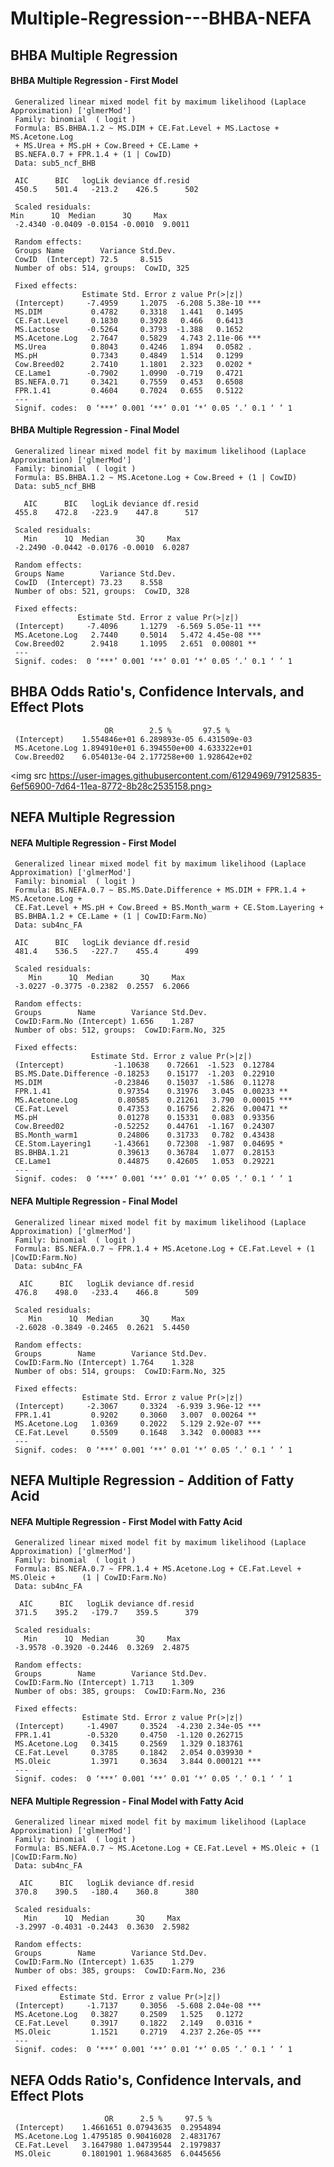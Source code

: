 # Multiple-Regression---BHBA-NEFA

## BHBA Multiple Regression

#### BHBA Multiple Regression - First Model
     Generalized linear mixed model fit by maximum likelihood (Laplace Approximation) ['glmerMod']
     Family: binomial  ( logit )
     Formula: BS.BHBA.1.2 ~ MS.DIM + CE.Fat.Level + MS.Lactose + MS.Acetone.Log 
     + MS.Urea + MS.pH + Cow.Breed + CE.Lame + 
     BS.NEFA.0.7 + FPR.1.4 + (1 | CowID) 
     Data: sub5_ncf_BHB

     AIC      BIC   logLik deviance df.resid 
     450.5    501.4   -213.2    426.5      502 

     Scaled residuals: 
    Min      1Q  Median      3Q     Max 
     -2.4340 -0.0409 -0.0154 -0.0010  9.0011 

     Random effects:
     Groups Name        Variance Std.Dev.
     CowID  (Intercept) 72.5     8.515   
     Number of obs: 514, groups:  CowID, 325

     Fixed effects:
                    Estimate Std. Error z value Pr(>|z|)    
     (Intercept)     -7.4959     1.2075  -6.208 5.38e-10 ***
     MS.DIM           0.4782     0.3318   1.441   0.1495    
     CE.Fat.Level     0.1830     0.3928   0.466   0.6413    
     MS.Lactose      -0.5264     0.3793  -1.388   0.1652    
     MS.Acetone.Log   2.7647     0.5829   4.743 2.11e-06 ***
     MS.Urea          0.8043     0.4246   1.894   0.0582 .  
     MS.pH            0.7343     0.4849   1.514   0.1299    
     Cow.Breed02      2.7410     1.1801   2.323   0.0202 *  
     CE.Lame1        -0.7902     1.0990  -0.719   0.4721    
     BS.NEFA.0.71     0.3421     0.7559   0.453   0.6508    
     FPR.1.41         0.4604     0.7024   0.655   0.5122    
     ---
     Signif. codes:  0 ‘***’ 0.001 ‘**’ 0.01 ‘*’ 0.05 ‘.’ 0.1 ‘ ’ 1
     
#### BHBA Multiple Regression - Final Model
     Generalized linear mixed model fit by maximum likelihood (Laplace Approximation) ['glmerMod']
     Family: binomial  ( logit )
     Formula: BS.BHBA.1.2 ~ MS.Acetone.Log + Cow.Breed + (1 | CowID)
     Data: sub5_ncf_BHB

       AIC      BIC   logLik deviance df.resid 
     455.8    472.8   -223.9    447.8      517 

     Scaled residuals: 
       Min      1Q  Median      3Q     Max 
     -2.2490 -0.0442 -0.0176 -0.0010  6.0287 

     Random effects:
     Groups Name        Variance Std.Dev.
     CowID  (Intercept) 73.23    8.558   
     Number of obs: 521, groups:  CowID, 328

     Fixed effects:
                   Estimate Std. Error z value Pr(>|z|)    
     (Intercept)     -7.4096     1.1279  -6.569 5.05e-11 ***
     MS.Acetone.Log   2.7440     0.5014   5.472 4.45e-08 ***
     Cow.Breed02      2.9418     1.1095   2.651  0.00801 ** 
     ---
     Signif. codes:  0 ‘***’ 0.001 ‘**’ 0.01 ‘*’ 0.05 ‘.’ 0.1 ‘ ’ 1

## BHBA Odds Ratio's, Confidence Intervals, and Effect Plots

                         OR        2.5 %       97.5 %
     (Intercept)    1.554846e+01 6.289893e-05 6.431509e-03
     MS.Acetone.Log 1.894910e+01 6.394550e+00 4.633322e+01
     Cow.Breed02    6.054013e-04 2.177258e+00 1.928642e+02
 
<img src https://user-images.githubusercontent.com/61294969/79125835-6ef56900-7d64-11ea-8772-8b28c2535158.png>

## NEFA Multiple Regression

#### NEFA Multiple Regression - First Model
     Generalized linear mixed model fit by maximum likelihood (Laplace Approximation) ['glmerMod']
     Family: binomial  ( logit )
     Formula: BS.NEFA.0.7 ~ BS.MS.Date.Difference + MS.DIM + FPR.1.4 + MS.Acetone.Log +  
     CE.Fat.Level + MS.pH + Cow.Breed + BS.Month_warm + CE.Stom.Layering +      
     BS.BHBA.1.2 + CE.Lame + (1 | CowID:Farm.No)
     Data: sub4nc_FA

     AIC      BIC   logLik deviance df.resid 
     481.4    536.5   -227.7    455.4      499 

     Scaled residuals: 
        Min      1Q  Median      3Q     Max 
     -3.0227 -0.3775 -0.2382  0.2557  6.2066 

     Random effects:
     Groups        Name        Variance Std.Dev.
     CowID:Farm.No (Intercept) 1.656    1.287   
     Number of obs: 512, groups:  CowID:Farm.No, 325

     Fixed effects:
                      Estimate Std. Error z value Pr(>|z|)    
     (Intercept)           -1.10638    0.72661  -1.523  0.12784    
     BS.MS.Date.Difference -0.18253    0.15177  -1.203  0.22910    
     MS.DIM                -0.23846    0.15037  -1.586  0.11278    
     FPR.1.41               0.97354    0.31976   3.045  0.00233 ** 
     MS.Acetone.Log         0.80585    0.21261   3.790  0.00015 ***
     CE.Fat.Level           0.47353    0.16756   2.826  0.00471 ** 
     MS.pH                  0.01278    0.15331   0.083  0.93356    
     Cow.Breed02           -0.52252    0.44761  -1.167  0.24307    
     BS.Month_warm1         0.24806    0.31733   0.782  0.43438    
     CE.Stom.Layering1     -1.43661    0.72308  -1.987  0.04695 *  
     BS.BHBA.1.21           0.39613    0.36784   1.077  0.28153    
     CE.Lame1               0.44875    0.42605   1.053  0.29221    
     ---
     Signif. codes:  0 ‘***’ 0.001 ‘**’ 0.01 ‘*’ 0.05 ‘.’ 0.1 ‘ ’ 1

#### NEFA Multiple Regression - Final Model
     Generalized linear mixed model fit by maximum likelihood (Laplace Approximation) ['glmerMod']
     Family: binomial  ( logit )
     Formula: BS.NEFA.0.7 ~ FPR.1.4 + MS.Acetone.Log + CE.Fat.Level + (1 |CowID:Farm.No)
     Data: sub4nc_FA

      AIC      BIC   logLik deviance df.resid 
     476.8    498.0   -233.4    466.8      509 

     Scaled residuals: 
        Min      1Q  Median      3Q     Max 
     -2.6028 -0.3849 -0.2465  0.2621  5.4450 

     Random effects:
     Groups        Name        Variance Std.Dev.
     CowID:Farm.No (Intercept) 1.764    1.328   
     Number of obs: 514, groups:  CowID:Farm.No, 325

     Fixed effects:
                    Estimate Std. Error z value Pr(>|z|)    
     (Intercept)     -2.3067     0.3324  -6.939 3.96e-12 ***
     FPR.1.41         0.9202     0.3060   3.007  0.00264 ** 
     MS.Acetone.Log   1.0369     0.2022   5.129 2.92e-07 ***
     CE.Fat.Level     0.5509     0.1648   3.342  0.00083 ***
     ---
     Signif. codes:  0 ‘***’ 0.001 ‘**’ 0.01 ‘*’ 0.05 ‘.’ 0.1 ‘ ’ 1

## NEFA Multiple Regression - Addition of Fatty Acid

#### NEFA Multiple Regression - First Model with Fatty Acid
     Generalized linear mixed model fit by maximum likelihood (Laplace Approximation) ['glmerMod']
     Family: binomial  ( logit )
     Formula: BS.NEFA.0.7 ~ FPR.1.4 + MS.Acetone.Log + CE.Fat.Level + MS.Oleic +      (1 | CowID:Farm.No)
     Data: sub4nc_FA

      AIC      BIC   logLik deviance df.resid 
     371.5    395.2   -179.7    359.5      379 

     Scaled residuals: 
       Min      1Q  Median      3Q     Max 
     -3.9578 -0.3920 -0.2446  0.3269  2.4875 

     Random effects:
     Groups        Name        Variance Std.Dev.
     CowID:Farm.No (Intercept) 1.713    1.309   
     Number of obs: 385, groups:  CowID:Farm.No, 236

     Fixed effects:
                    Estimate Std. Error z value Pr(>|z|)    
     (Intercept)     -1.4907     0.3524  -4.230 2.34e-05 ***
     FPR.1.41        -0.5320     0.4750  -1.120 0.262715    
     MS.Acetone.Log   0.3415     0.2569   1.329 0.183761    
     CE.Fat.Level     0.3785     0.1842   2.054 0.039930 *  
     MS.Oleic         1.3971     0.3634   3.844 0.000121 ***
     ---
     Signif. codes:  0 ‘***’ 0.001 ‘**’ 0.01 ‘*’ 0.05 ‘.’ 0.1 ‘ ’ 1

#### NEFA Multiple Regression - Final Model with Fatty Acid
     Generalized linear mixed model fit by maximum likelihood (Laplace Approximation) ['glmerMod']
     Family: binomial  ( logit )
     Formula: BS.NEFA.0.7 ~ MS.Acetone.Log + CE.Fat.Level + MS.Oleic + (1 |CowID:Farm.No)
     Data: sub4nc_FA

      AIC      BIC   logLik deviance df.resid 
     370.8    390.5   -180.4    360.8      380 

     Scaled residuals: 
       Min      1Q  Median      3Q     Max 
     -3.2997 -0.4031 -0.2443  0.3630  2.5982 

     Random effects:
     Groups        Name        Variance Std.Dev.
     CowID:Farm.No (Intercept) 1.635    1.279   
     Number of obs: 385, groups:  CowID:Farm.No, 236

     Fixed effects:
               Estimate Std. Error z value Pr(>|z|)    
     (Intercept)     -1.7137     0.3056  -5.608 2.04e-08 ***
     MS.Acetone.Log   0.3827     0.2509   1.525   0.1272    
     CE.Fat.Level     0.3917     0.1822   2.149   0.0316 *  
     MS.Oleic         1.1521     0.2719   4.237 2.26e-05 ***
     ---
     Signif. codes:  0 ‘***’ 0.001 ‘**’ 0.01 ‘*’ 0.05 ‘.’ 0.1 ‘ ’ 1

## NEFA Odds Ratio's, Confidence Intervals, and Effect Plots
                         OR      2.5 %     97.5 %
     (Intercept)    1.4661651 0.07943635  0.2954894
     MS.Acetone.Log 1.4795185 0.90416028  2.4831767
     CE.Fat.Level   3.1647980 1.04739544  2.1979837
     MS.Oleic       0.1801901 1.96843685  6.0445656


